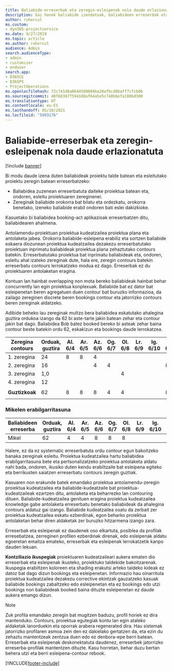 ```yaml
---
title: Baliabide-erreserbak eta zeregin-esleipenak nola daude erlazionatuta
description: Gai honek baliabide izendatuak, baliabideen erreserbak eta zereginen nola kudeatu eta nola erlazionatzen diren informazioa ematen du.
author: ruhercul
ms.custom:
- dyn365-projectservice
ms.date: 9/27/2019
ms.topic: article
ms.author: ruhercul
audience: Admin
search.audienceType:
- admin
- customizer
- enduser
search.app:
- D365CE
- D365PS
- ProjectOperations
ms.openlocfilehash: 72c741d8a0644589004ba20afbcd0baff7cfcb06
ms.sourcegitcommit: 40f68387f594180af64a5e5c748b6efa188bd300
ms.translationtype: HT
ms.contentlocale: eu-ES
ms.lasthandoff: 05/10/2021
ms.locfileid: "5993176"
---
```

# <a name="resource-bookings-and-how-they-relate-to-task-assignments"></a>Baliabide-erreserbak eta zeregin-esleipenak nola daude erlazionatuta

[!include [banner](../includes/psa-now-project-operations.md)]

Bi modu daude izena duten baliabideak proiektu talde batean eta esleitutako proiektu zeregin batean erreserbatzeko:

- Baliabidea zuzenean erreserbatuta daiteke proiektua batean eta, ondoren, esleitu proiektuaren zereginenei.
- Zereginak baliabide orokorra bat bilatu eta ordezkatu, orokorra benetako, izeneko baliabide erabil ondoren bati eslei dakizkioke. 

Kasuetako bi baliabidea booking-act aplikazioak erreserbatzen ditu, baliabidearen ahalmena.

Antolamendu-proiektuan proiektua kudeatzailea proiektua plana eta antolaketa jabea. Orokorra baliabide-esleipena erabiliz eta sortzen baliabide eskaera diozunean proiektua kudeatzailea dezakezu erreserbatutako proiektuan inprimatu baliabideak proiektua plana zehaztutako contours batekin. Erreserbatutako proiektua bat inprimatu baliabideak eta, ondoren, esleitu ahal izateko zereginak dute, hala ere, zeregin contours batekin erreserbatu contours lerrokatzeko modua ez dago. Erreserbak ez du proiektuaren antolaketan eragina.

Kontuan lan hainbat overlapping non mota bereko baliabideak hainbat behar concurrently lan egin proiektua konplexuak. Baliabide bat ez dator bat esleipenetan beren agregatuen duen contour bat buruzko informazioa, da zailago zereginen discrete beren bookings contour eta jatorrizko contours beren zereginak aldatzeko.

Adibide beheko lau zereginak multzo bera baliabidea eskatutako ahalegina guztira ordukoa izango da 62 bi aste-tarte jakin batean zehar eta contour jakin bat dago. Baliabidea Bob batez booked bereko bi asteak zehar baina contour beste batekin ordu 62, eskakizun eta bookings daude lerrokatzea.

| **Zeregina contours**    | **Orduak, guztira** | Al. 6/4 | Ar. 6/5 | Az. 6/6 | Og. 6/7 | Ol. 6/8 | Lr. 6/9 | Ig. 6/10 | Al. 6/11 | Ar. 6/12 | Az. 6/13 | Og. 6/14 | Ol. 6/15 |
|----------------------|-----------------|--------|--------|--------|--------|--------|--------|---------|---------|---------|---------|---------|---------|
| 1. zeregina               | 24              | 8      | 8      | 4      |        |        |        |         |         |         | 4       |         |         |
| 2. zeregina               | 16              |        |        | 4      | 4      |        |        |         | 8       |         |         |         |         |
| 3. zeregina               | 1,0              |        |        |        |        | 4      |        |         |         | 4       |         | 2       |         |
| 4. zeregina               | 12              |        |        |        |        |        |        |         |         |         | 4       |         | 8       |
|                      |                 |        |        |        |        |        |        |         |         |         |         |         |         |
| **Guztizkoak**           | 62              | 8      | 8      | 8      | 4      | 4      |        |         | 8       | 4       | 8       | 2       | 8       |
|                      |                 |        |        |        |        |        |        |         |         |         |         |

### <a name="bobs-availability"></a>Mikelen erabilgarritasuna
| **Baliabideen erreserba** | **Orduak, guztira** | Al. 6/4 | Ar. 6/5 | Az. 6/6 | Og. 6/7 | Ol. 6/8 | Lr. 6/9 | Ig. 6/10 | Al. 6/11 | Ar. 6/12 | Az. 6/13 | Og. 6/14 | Ol. 6/15 |
|------------------------|-----------------|--------|--------|--------|--------|--------|--------|---------|---------|---------|---------|---------|---------|
| Mikel                    | 62              | 4      | 4      | 8      | 8      | 8      |        |         | 4       | 4       | 8       | 8       | 6       |

Halere, ez da ez systematic erreserbatuta ordu contour egun bakoitzeko banaka zereginak esleitu. Proiektua kudeatzailea hartu baliabidea erabilgarritasuna bete eta pertsonalizatzeko proiektua antolaketa aldatu nahi bada, ondoren, ikusiko duten kendu erabiltzaile bat esleipena egiteko eta berrikusten saiatzen erreserbatu contours zeregin guztiak.

Kasuaren non erakunde batek emandako proiektua antolamendu-zeregin proiektua kudeatzailea eta baliabide-kudeatzaile bat proiektua-kudeatzaileak ezartzen ditu, antolaketa eta beharrezko lan contouring dituen. Baliabide-kudeatzailea genituen eragina proiektua kudeatzailea knowledge gabe antolaketa erreserbatu benetako baliabideak da ahalegina contours aldatuz gai izango. Baliabide kudeatzailea osatu da zerbait zer proiektua kudeatzailea eskatu ezberdinak, egon beharko proiektua antolaketan behar diren aldaketak zer buruzko hitzarmena izango zara.

Erreserbak eta esleipenak ez daudenek oso elkartuta, posiblea da profilak erresebatzea, zerreginen profilen ezberdinak direnak, edo esleipenak aldatu egoeretan emaitza emateko, erreserbak eta esleipenak lerrokatzetik kanpo dauden lekuan.

**Kontziliazio ikuspegiak** proiektuaren kudeatzaileari aukera ematen dio erreserbak eta esleipenak ikusteko, proiektuko taldekide bakoitzarenak. Ikuspegia erabiltzen koloreen eta shading erakutsi arteko taldeko kideak ez datoz bat dago dizun bookings eta esleipenetan. Informazio hau oinarrituta proiektua kudeatzailea dezakezu corrective ekintzak gauzatzeko kasuak baliabide bookings zabaltzeko edo esleipenetan eta ez bookings edo utzi bookings non baliabideak booked baina dituzte esleipenetan ez daude aukera emango dizun.

> [!NOTE]
> Zuk profila emandako zeregin bat mugitzen baduzu, profil horiek ez dira mantenduko. Contours, proiektua egutegiak kontu lan egin ataleko aldaketak lanorduekin eta oporrak arabera regenerated dira. Hau sistemak jatorrizko profilaren asmoa zein den ez dakielako gertatzen da, eta ezin du zehaztu mantentzeak zentzua duen edo ez denbora-epe berri batean. Erreserbak eta esleipenak deskonektatuta daudenez, erreserbek jatorrizko erreserba-profilak mantentzen dituzte. Kasu horretan, behar duzu bertan behera utzi eta berri esleipena-contour rebook.



[!INCLUDE[footer-include](../includes/footer-banner.md)]